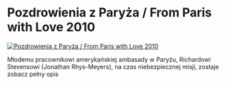 Pozdrowienia z Paryża / From Paris with Love 2010 
=============
[![Pozdrowienia z Paryża / From Paris with Love 2010 ](http://vidos.pl/images/player.gif)](http://vidos.pl/pozdrowienia-z-paryza-from-paris-with-love-2010)

 Młodemu pracownikowi amerykańskiej ambasady w Paryżu, Richardowi Stevensowi (Jonathan Rhys-Meyers), na czas niebezpiecznej misji, zostaje zobacz pełny opis
